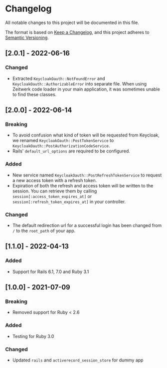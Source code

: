 # Changelog

All notable changes to this project will be documented in this file.

The format is based on [Keep a Changelog](https://keepachangelog.com/en/1.0.0/),
and this project adheres to [Semantic Versioning](https://semver.org/spec/v2.0.0.html).

## [2.0.1] - 2022-06-16

### Changed

- Extracted `KeycloakOauth::NotFoundError` and `KeycloakOauth::AuthorizableError` into separate file. When using Zeitwerk code loader in your main application, it was sometimes unable to find these classes.

## [2.0.0] - 2022-06-14

### Breaking

- To avoid confusion what kind of token will be requested from Keycloak, we renamed `KeycloakOauth::PostTokenService` to `KeycloakOauth::PostAuthorizationCodeService`.
- Rails' `default_url_options` are required to be configured.

### Added

- New service named `KeycloakOauth::PostRefreshTokenService` to request a new access token with a refresh token.
- Expiration of both the refresh and access token will be written to the session. You can retrieve them by calling `session[:access_token_expires_at]` or `session[:refresh_token_expires_at]` in your controller.

### Changed

- The default redirection url for a successful login has been changed from `/` to the `root_path` of your app.

## [1.1.0] - 2022-04-13

### Added

- Support for Rails 6.1, 7.0 and Ruby 3.1

## [1.0.0] - 2021-07-09

### Breaking

- Removed support for Ruby < 2.6

### Added

- Testing for Ruby 3.0

### Changed

- Updated `rails` and `activerecord_session_store` for dummy app

